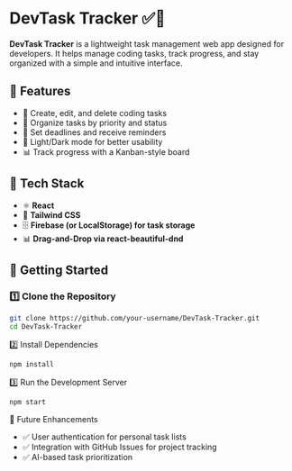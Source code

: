 # DevTask Tracker ✅📅  

**DevTask Tracker** is a lightweight task management web app designed for developers. It helps manage coding tasks, track progress, and stay organized with a simple and intuitive interface.  

## 🔹 Features  
- 📝 Create, edit, and delete coding tasks  
- 📌 Organize tasks by priority and status  
- 🔔 Set deadlines and receive reminders  
- 🌙 Light/Dark mode for better usability  
- 📊 Track progress with a Kanban-style board  

## 🔧 Tech Stack  
- ⚛️ **React**  
- 🎨 **Tailwind CSS**  
- 🗄️ **Firebase (or LocalStorage) for task storage**  
- 📊 **Drag-and-Drop via react-beautiful-dnd**  

## 🚀 Getting Started  

### 1️⃣ Clone the Repository  
```bash
git clone https://github.com/your-username/DevTask-Tracker.git  
cd DevTask-Tracker  
```
2️⃣ Install Dependencies
```bash
npm install  
```
3️⃣ Run the Development Server
```bash
npm start  
```
📡 Future Enhancements
- ✅ User authentication for personal task lists
- ✅ Integration with GitHub Issues for project tracking
- ✅ AI-based task prioritization

